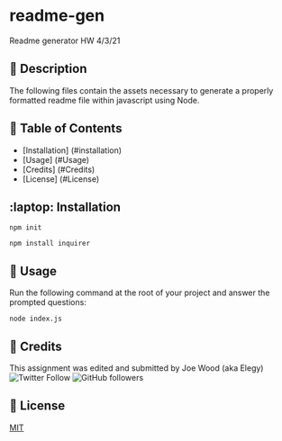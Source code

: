 # readme-gen
Readme generator HW 4/3/21

## :newspaper: Description 
The following files contain the assets necessary to generate a properly formatted readme file within javascript using Node.

## :bookmark_tabs: Table of Contents 

* [Installation] (#installation)
* [Usage] (#Usage)
* [Credits] (#Credits)
* [License] (#License)

## :laptop: Installation  
  
`npm init`
  
`npm install inquirer`

## :floppy_disk: Usage
Run the following command at the root of your project and answer the prompted questions:
  
`node index.js`

## :card_index: Credits 

This assignment was edited and submitted by Joe Wood (aka Elegy) <br>
<img alt="Twitter Follow" src="https://img.shields.io/twitter/follow/xx_elegy_xx_?label=Elegy&style=social">
<img alt="GitHub followers" src="https://img.shields.io/github/followers/xxelegyxx?label=Follow&style=social">

## :ticket: License 

[MIT](https://choosealicense.com/licenses/mit/)
